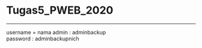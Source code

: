 # Tugas5_PWEB_2020                                                 
---

username = nama admin : adminbackup  
password : adminbackupnich
